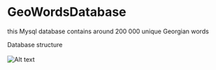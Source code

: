 # GeoWordsDatabase
this Mysql database contains around 200 000 unique Georgian words

Database structure
<br><br>
![Alt text](https://raw.githubusercontent.com/bumbeishvili/GeoWordsDatabase/master/relations.png?raw=true "Optional Title")
